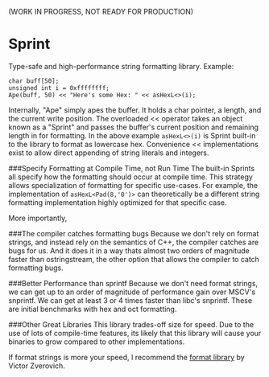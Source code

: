 (WORK IN PROGRESS, NOT READY FOR PRODUCTION)

Sprint
======
Type-safe and high-performance string formatting library. Example:

 
    char buff[50];
    unsigned int i = 0xffffffff;
    Ape(buff, 50) << "Here's some Hex: " << asHexL<>(i); 

Internally, "Ape" simply apes the buffer. It holds a char pointer, a length, and the current write position. The overloaded << operator takes an object known as a "Sprint" and passes the buffer's current position and remaining length in for formatting. In the above example `asHexL<>(i)` is Sprint built-in to the library to format as lowercase hex. Convenience << implementations exist to allow direct appending of string literals and integers. 

###Specify Formatting at Compile Time, not Run Time
The built-in Sprints all specify how the formatting should occur at compile time. This strategy allows specialization of formatting for specific use-cases. For example, the implementation of `asHexL<Pad(8,'0')>` can theoretically be a different string formatting implementation highly optimized for that specific case.

More importantly, 

###The compiler catches formatting bugs
Because we don't rely on format strings, and instead rely on the semantics of C++, the compiler catches are bugs for us. And it does it in a way thats almost two orders of magnitude faster than ostringstream, the other option that allows the compiler to catch formatting bugs.

###Better Performance than sprintf
Because we don't need format strings, we can get up to an order of magnitude of performance gain over MSCV's snprintf. We can get at least 3 or 4 times faster than libc's snprintf. These are initial benchmarks with hex and oct formatting.

###Other Great Libraries
This library trades-off size for speed. Due to the use of lots of compile-time features, its likely that this library will cause your binaries to grow compared to other implementations.

If format strings is more your speed, I recommend the [format library](https://github.com/vitaut/format) by Victor Zverovich.
